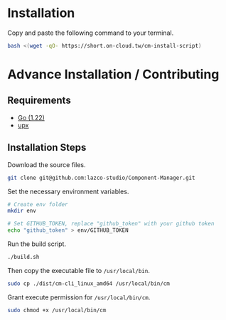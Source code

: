 # Installation
Copy and paste the following command to your terminal.
```bash
bash <(wget -qO- https://short.on-cloud.tw/cm-install-script)
```

# Advance Installation / Contributing
## Requirements
- [Go (1.22)](https://go.dev/doc/install)
- [upx](https://github.com/upx/upx/releases/latest)

## Installation Steps
Download the source files.
```bash
git clone git@github.com:lazco-studio/Component-Manager.git
```

Set the necessary environment variables.
```bash
# Create env folder
mkdir env

# Set GITHUB_TOKEN, replace "github_token" with your github token
echo "github_token" > env/GITHUB_TOKEN
```

Run the build script.
```bash
./build.sh
```

Then copy the executable file to `/usr/local/bin`.
```bash
sudo cp ./dist/cm-cli_linux_amd64 /usr/local/bin/cm
```

Grant execute permission for `/usr/local/bin/cm`.
```bash
sudo chmod +x /usr/local/bin/cm
```
